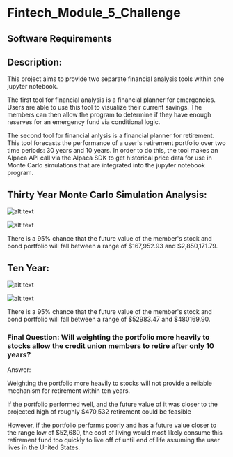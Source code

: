 # Fintech_Module_5_Challenge


## Software Requirements


## Description:

This project aims to provide two separate financial analysis tools within one jupyter notebook. 

The first tool for financial analysis is a financial planner for emergencies. Users are able to use this tool to visualize their current savings. The members can then allow the program to determine if they have enough reserves for an emergency fund via conditional logic. 
    
The second tool for financial anlysis is a financial planner for retirement. This tool forecasts the performance of a user's retirement portfolio over two time periods: 30 years and 10 years. In order to do this, the tool makes an Alpaca API call via the Alpaca SDK to get historical price data for use in Monte Carlo simulations that are integrated into the jupyter notebook program.

    
## Thirty Year Monte Carlo Simulation Analysis: 

![alt text]()

![alt text]()

There is a 95% chance that the future value of the member's stock and bond portfolio will fall between a range of $167,952.93 and $2,850,171.79.


## Ten Year:

![alt text]()

![alt text]()

There is a 95% chance that the future value of the member's stock and bond portfolio will fall between a range of $52983.47 and $480169.90.


### Final Question: Will weighting the portfolio more heavily to stocks allow the credit union members to retire after only 10 years?

Answer:

Weighting the portfolio more heavily to stocks will not provide a reliable mechanism for retirement within ten years. 

If the portfolio performed well, and the future value of it was closer to the projected high of roughly $470,532 retirement could be feasible 

However, if the portfolio performs poorly and has a future value closer to the range low of $52,680, the cost of living would most likely consume this retirement fund too quickly to live off of until end of life assuming the user lives in the United States. 




